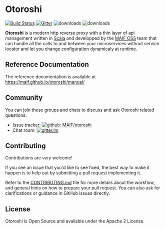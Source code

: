 # Otoroshi

[![Build Status](https://travis-ci.org/MAIF/otoroshi.svg?branch=master)](https://travis-ci.org/MAIF/otoroshi) [![Gitter](https://badges.gitter.im/Join%20Chat.svg)](https://gitter.im/MAIF/otoroshi?utm_source=badge&utm_medium=badge&utm_campaign=pr-badge&utm_content=badge) ![downloads](https://img.shields.io/github/downloads/MAIF/otoroshi/total.svg) ![downloads](https://img.shields.io/github/downloads/MAIF/otoroshi/latest/total.svg)

**Otoroshi** is a modern http reverse proxy with a thin layer of api management written in <a href="https://www.scala-lang.org/" target="_blank">Scala</a> and developped by the <a href="https://maif.github.io" target="_blank">MAIF OSS</a> team that can handle all the calls to and between your microservices without service locator and let you change configuration dynamicaly at runtime.

## Reference Documentation

The reference documentation is available at https://maif.github.io/otoroshi/manual/

## Community
You can join these groups and chats to discuss and ask Otoroshi related questions:

- Issue tracker: [![github: MAIF/otoroshi](https://img.shields.io/github/issues/MAIF/otoroshi.svg)](https://github.com/MAIF/otoroshi/issues)
- Chat room: [![gitter.im](https://badges.gitter.im/Join%20Chat.svg)](https://gitter.im/MAIF/otoroshi?utm_source=badge&utm_medium=badge&utm_campaign=pr-badge&utm_content=badge)

## Contributing

Contributions are *very* welcome!

If you see an issue that you'd like to see fixed, the best way to make it happen is to help out by submitting a pull request implementing it.

Refer to the [CONTRIBUTING.md](https://github.com/MAIF/otoroshi/blob/master/.github/CONTRIBUTING.md) file for more details about the workflow,
and general hints on how to prepare your pull request. You can also ask for clarifications or guidance in GitHub issues directly.

## License

Otoroshi is Open Source and available under the Apache 2 License.


